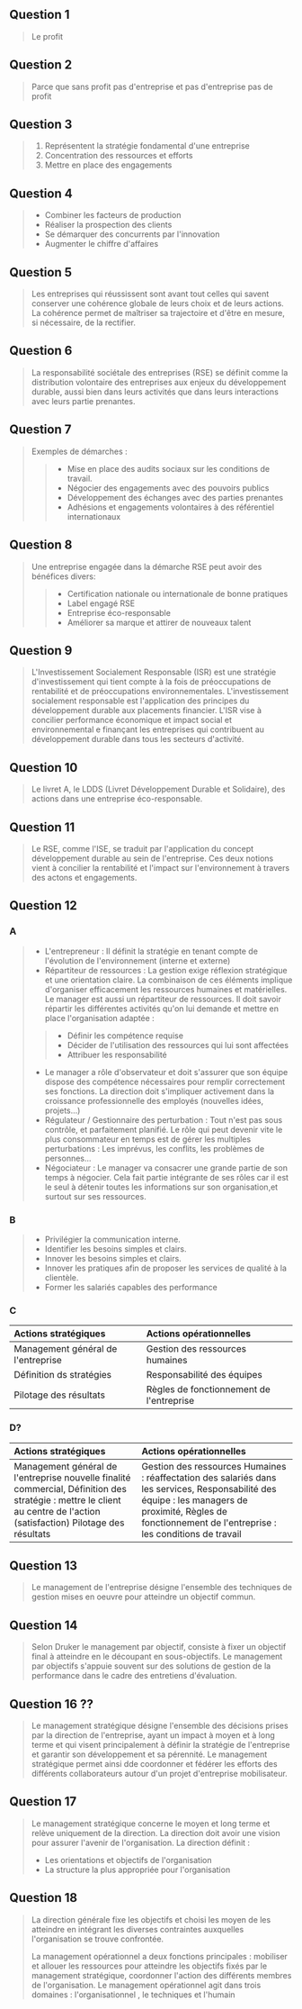 ## Question 1

>Le profit

## Question 2

>Parce que sans profit pas d'entreprise et pas d'entreprise pas de profit 

## Question 3

>1) Représentent la stratégie fondamental d'une entreprise
>2) Concentration des ressources et efforts
>3) Mettre en place des engagements

## Question 4

>- Combiner les facteurs de production
>- Réaliser la prospection des clients
>- Se démarquer des concurrents par l'innovation
>- Augmenter le chiffre d'affaires

## Question 5

>Les entreprises qui réussissent sont avant tout celles qui savent conserver une cohérence globale de leurs choix et de leurs actions. La cohérence permet de maîtriser sa trajectoire et d'être en mesure, si nécessaire, de la rectifier.

## Question 6

>La responsabilité sociétale des entreprises (RSE) se définit comme la distribution volontaire des entreprises aux enjeux du développement durable, aussi bien dans leurs activités que dans leurs interactions avec leurs partie prenantes.

## Question 7

>Exemples de démarches :
>>- Mise en place des audits sociaux sur les conditions de travail.
>>- Négocier des engagements avec des pouvoirs publics
>>- Développement des échanges avec des parties prenantes
>>- Adhésions et engagements volontaires à des référentiel internationaux

## Question 8

>Une entreprise engagée dans la démarche RSE peut avoir des bénéfices divers:
>>- Certification nationale ou internationale de bonne pratiques
>>- Label engagé RSE
>>- Entreprise éco-responsable
>>- Améliorer sa marque et attirer de nouveaux talent

## Question 9

>L'Investissement Socialement Responsable (ISR) est une stratégie d'investissement qui tient compte à la fois de préoccupations de rentabilité et de préoccupations environnementales. L'investissement socialement responsable est l'application des principes du développement durable aux placements financier. L'ISR vise à concilier performance économique et impact social et environnemental e finançant les entreprises qui contribuent au développement durable dans tous les secteurs d'activité.

## Question 10

>Le livret A, le LDDS (Livret Développement Durable et Solidaire), des actions dans une entreprise éco-responsable.

## Question 11

>Le RSE, comme l'ISE, se traduit par l'application du concept développement durable au sein de l'entreprise. Ces deux notions vient à concilier la rentabilité et l'impact sur l'environnement à travers des actons et engagements.

## Question 12

### A

>- L'entrepreneur : Il définit la  stratégie en tenant compte de l'évolution de l'environnement (interne et externe)
>- Répartiteur de ressources : La gestion exige réflexion  stratégique et une orientation claire. La combinaison de ces éléments implique d'organiser efficacement les ressources humaines et matérielles. Le manager est aussi un répartiteur de ressources. Il doit savoir répartir les différentes activités qu'on lui demande et mettre en place l'organisation adaptée :
>>- Définir les compétence requise
>>- Décider de l'utilisation des ressources qui lui sont affectées
>>- Attribuer les responsabilité
>
>- Le manager a rôle d'observateur et doit s'assurer que son équipe dispose des compétence nécessaires pour remplir correctement ses fonctions. La direction doit s'impliquer activement dans la croissance professionnelle des employés (nouvelles idées, projets...)
>- Régulateur / Gestionnaire des perturbation : Tout n'est pas sous contrôle, et parfaitement planifié. Le rôle qui peut devenir vite le plus consommateur en temps est de gérer les multiples perturbations : Les imprévus, les conflits, les problèmes de personnes...
>- Négociateur : Le manager va consacrer une grande partie de son temps à négocier. Cela fait partie intégrante de ses rôles car il est le seul à détenir toutes les informations sur son organisation,et surtout sur ses ressources.

### B

>- Privilégier la communication interne.
>- Identifier les besoins simples et clairs.
>- Innover les besoins simples et clairs.
>- Innover les pratiques afin de proposer les services de qualité à la clientèle.
>- Former les salariés capables des performance

### C

| Actions stratégiques               | Actions opérationnelles                  |
|:-----------------------------------|:-----------------------------------------|
| Management général de l'entreprise | Gestion des ressources humaines          |
| Définition ds stratégies           | Responsabilité des équipes               |
| Pilotage des résultats             | Règles de fonctionnement de l'entreprise |

### D?

| Actions stratégiques               | Actions opérationnelles                  |
|:-----------------------------------|:-----------------------------------------|
|Management général de l'entreprise nouvelle finalité commercial, Définition des stratégie : mettre le client au centre de l'action (satisfaction) Pilotage des résultats|Gestion des ressources Humaines : réaffectation des salariés dans les services, Responsabilité des équipe : les managers de proximité, Règles de fonctionnement de l'entreprise : les conditions de travail|

## Question 13

>Le management de l'entreprise désigne l'ensemble des techniques de gestion mises en oeuvre pour atteindre un objectif commun.

## Question 14

>Selon Druker le management par objectif, consiste à fixer un objectif final à atteindre en le découpant en sous-objectifs. Le management par objectifs s'appuie souvent sur des solutions de gestion de la performance dans le cadre des entretiens d'évaluation.

## Question 16 ??

>Le management stratégique désigne l'ensemble des décisions prises par la direction de l'entreprise, ayant un impact à moyen et à long terme et qui visent principalement à définir la stratégie de l'entreprise et garantir son développement et sa pérennité. Le management stratégique permet ainsi dde coordonner et fédérer les efforts des différents collaborateurs autour d'un projet d'entreprise mobilisateur.

## Question 17

>Le management stratégique concerne le moyen et long terme et relève uniquement de la direction. La direction doit avoir une vision pour assurer l'avenir de l'organisation. La direction définit :
>- Les orientations et objectifs de l'organisation
>- La structure la plus appropriée pour l'organisation

## Question 18

>La direction générale fixe les objectifs et choisi les moyen de les atteindre en intégrant les diverses contraintes auxquelles l'organisation se trouve confrontée.
>
>La management opérationnel a deux fonctions principales : mobiliser et allouer les ressources pour atteindre les objectifs fixés par le management stratégique, coordonner l'action des différents membres de l'organisation. Le management opérationnel agit dans trois domaines : l'organisationnel , le techniques et l'humain